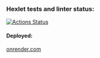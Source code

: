 ### Hexlet tests and linter status:
[![Actions Status](https://github.com/webAmoeba/python-project-83/actions/workflows/hexlet-check.yml/badge.svg)](https://github.com/webAmoeba/python-project-83/actions)

#### Deployed:
[onrender.com](https://python-project-83-qku7.onrender.com/)